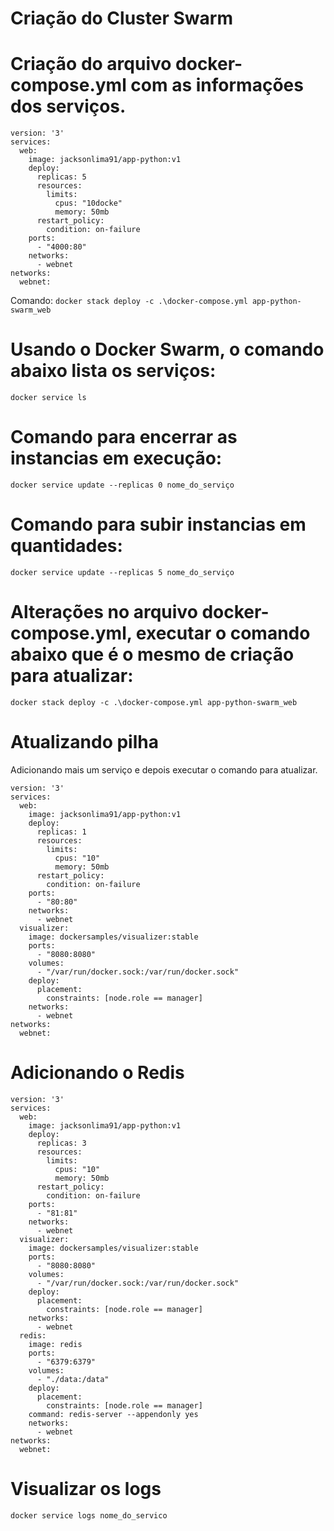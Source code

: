 # Criação do Cluster Swarm

# Criação do arquivo docker-compose.yml com as informações dos serviços.
```
version: '3'
services:
  web:
    image: jacksonlima91/app-python:v1
    deploy: 
      replicas: 5
      resources: 
        limits:
          cpus: "10docke"
          memory: 50mb
      restart_policy:
        condition: on-failure
    ports:
      - "4000:80"
    networks:
      - webnet
networks:
  webnet:
```
Comando: `docker stack deploy -c .\docker-compose.yml app-python-swarm_web`


# Usando o Docker Swarm, o comando abaixo lista os serviços:
```
docker service ls
``` 

# Comando para encerrar as instancias em execução:
```
docker service update --replicas 0 nome_do_serviço
```

# Comando para subir instancias em quantidades:
```
docker service update --replicas 5 nome_do_serviço
```

# Alterações no arquivo docker-compose.yml, executar o comando abaixo que é o mesmo de criação para atualizar:
```
docker stack deploy -c .\docker-compose.yml app-python-swarm_web
```

# Atualizando pilha
Adicionando mais um serviço e depois executar o comando para atualizar.
```
version: '3'
services:
  web:
    image: jacksonlima91/app-python:v1
    deploy: 
      replicas: 1
      resources: 
        limits:
          cpus: "10"
          memory: 50mb
      restart_policy:
        condition: on-failure
    ports:
      - "80:80"
    networks:
      - webnet
  visualizer:
    image: dockersamples/visualizer:stable
    ports: 
      - "8080:8080"
    volumes:
      - "/var/run/docker.sock:/var/run/docker.sock"
    deploy: 
      placement:
        constraints: [node.role == manager]
    networks:
      - webnet    
networks:
  webnet:
```

# Adicionando o Redis
```
version: '3'
services:
  web:
    image: jacksonlima91/app-python:v1
    deploy: 
      replicas: 3
      resources: 
        limits:
          cpus: "10"
          memory: 50mb
      restart_policy:
        condition: on-failure
    ports:
      - "81:81"
    networks:
      - webnet
  visualizer:
    image: dockersamples/visualizer:stable
    ports: 
      - "8080:8080"
    volumes:
      - "/var/run/docker.sock:/var/run/docker.sock"
    deploy: 
      placement:
        constraints: [node.role == manager]
    networks:
      - webnet
  redis:
    image: redis
    ports:
      - "6379:6379"
    volumes:
      - "./data:/data"
    deploy:
      placement:
        constraints: [node.role == manager]
    command: redis-server --appendonly yes
    networks:
      - webnet
networks:
  webnet:
```

# Visualizar os logs
```
docker service logs nome_do_servico
```